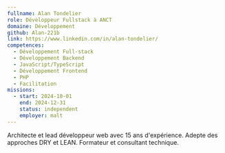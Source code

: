 ```yaml
---
fullname: Alan Tondelier
role: Développeur Fullstack à ANCT
domaine: Développement
github: Alan-221b
link: https://www.linkedin.com/in/alan-tondelier/
competences:
  - Développement Full-stack
  - Développement Backend
  - JavaScript/TypeScript
  - Développement Frontend
  - PHP
  - Facilitation
missions:
  - start: 2024-10-01
    end: 2024-12-31
    status: independent
    employer: malt
---
```

Architecte et lead développeur web avec 15 ans d'expérience. Adepte des approches DRY et LEAN.
Formateur et consultant technique.